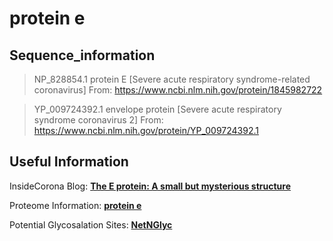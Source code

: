 # protein e
## Sequence_information

>NP_828854.1 protein E [Severe acute respiratory syndrome-related coronavirus]
From: https://www.ncbi.nlm.nih.gov/protein/1845982722

>YP_009724392.1 envelope protein [Severe acute respiratory syndrome coronavirus 2]
From: https://www.ncbi.nlm.nih.gov/protein/YP_009724392.1

## Useful Information
InsideCorona Blog: [**The E protein: A small but mysterious structure**](https://insidecorona.net/the-e-protein-a-small-but-mysterious-structure/)

Proteome Information: [**protein e**](https://github.com/thorn-lab/coronavirus_structural_task_force/blob/master/pdb/protein_e/proteome_information.txt)

Potential Glycosalation Sites: [**NetNGlyc**](https://github.com/thorn-lab/coronavirus_structural_task_force/blob/master/pdb/protein_e/NetNGlyc_protein_e) 
